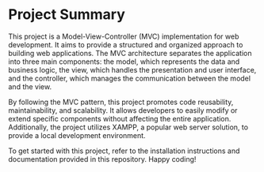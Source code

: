 # Project Summary

This project is a Model-View-Controller (MVC) implementation for web development. It aims to provide a structured and organized approach to building web applications. The MVC architecture separates the application into three main components: the model, which represents the data and business logic, the view, which handles the presentation and user interface, and the controller, which manages the communication between the model and the view.

By following the MVC pattern, this project promotes code reusability, maintainability, and scalability. It allows developers to easily modify or extend specific components without affecting the entire application. Additionally, the project utilizes XAMPP, a popular web server solution, to provide a local development environment.

To get started with this project, refer to the installation instructions and documentation provided in this repository. Happy coding!
